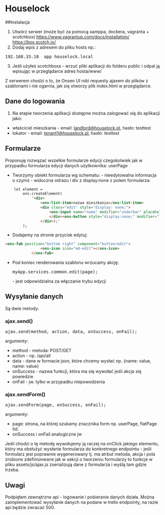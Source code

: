 # Houselock

##Instalacja 

1. Utwórz serwer (może być za pomocą xamppa, dockera, vagranta + scotchbox)
https://www.vagrantup.com/docs/installation/
https://box.scotch.io/ 
2. Dodaj wpis z adresem do pliku hosts np.:
<pre>
192.168.33.10  app_houselock.local
</pre>
3. Jeśli użyłeś scotchboxa - wrzuć pliki aplikacji do folderu public i odpal ją wpisując w przeglądarce adres hosta/www/

Z serwerem chodzi o to, że Onsen UI robi requesty ajaxem do plików z szablonami i nie ogarnia, jak się otworzy plik index.html w przeglądarce. 


## Dane do logowania 
1. Na etapie tworzenia aplikacji dostępne można zalogować się do aplikacji jako:
 - właściciel mieszkania - email: landlord@houselock.pl, hasło: testtest
 - lokator - email: tenant1@houselock.pl, hasło: testtest
 
## Formularze

Proponuję rozwązać wszelkie formularze edycji czegokolwiek jak w przypadku formularza edycji danych użytkownika: userPage
 - Tworzymy obiekt formularza wg schematu: <ons-list-item> - nieedytowalna informacja o czymś - widoczna odrazu i div z display:none z polem formularza: 

```html
    let element = 
        ons.createElement(
            '<div>
                <ons-list-item>nazwa mieszkania</ons-list-item>
                <div class="edit" style="display: none;">
                    <ons-input name="name" modifier="underbar" placeholder="Nazwa" value="' + name + '" float class="edit hidden"></ons-input>
                    </div><ons-button style="display:none;" modifier="large" component="button/save">Zapisz</ons-button>
                </div>);'
        );
```

 - Dodajemy na stronie przycisk edytuj: 
```html
<ons-fab position="bottom right" component="button/edit">
                <ons-icon icon="md-edit"></ons-icon>
            </ons-fab>
```

 - Pod koniec renderowania szablonu wrzucamy akcję: <pre>myApp.services.common.edit(page);</pre> - jest odpowidzialna za włączanie trybu edycji


## Wysyłanie danych

Są dwie metody:

### ajax.send()
<pre>
ajax.send(method, action, data, onSuccess, onFail);
</pre>

argumenty: 
 - method - metoda: POST/GET
 - action - np. /api/all
 - data - dane w formacie json, które chcemy wysłać np. {name: value, name: value}
 - onSuccess - nazwa funkcji, która ma się wywołać jeśli akcja się powiedzie
 - onFail - jw. tylko w przypadku niepowodzenia
 
 
### ajax.sendForm()

<pre>
ajax.sendForm(page, onSuccess, onFail);
</pre>

argumenty: 
 - page: strona, na której szukamy znacznika form np. userPage, flatPage itd. 
 - onSuccess i onFail analogiczne jw
 
 Jeśli chodzi o tę metodę wywołujemy ją raczej na onClick jakiego elementu, który ma obsłużyć wysłanie formularza do konkretnego endpointu - jeśli formularz jest poprawnie wygenerowany tj. ma atrbut metoda, akcja i pola zrobione zdefinionwane jak w sekcji o tworzeniu formularzy to funkcje w pliku assets/js/ajax.js zserializują dane z formularza i wyślą tam gdzie trzeba.
 
 
 ## Uwagi
 
 Podpięłam zewnętrzne api - logowanie i pobieranie danych działa.
 Można zaimplementować wysyłanie danych na podane w trello endpointy, na razie api będzie zwracać 500.
 